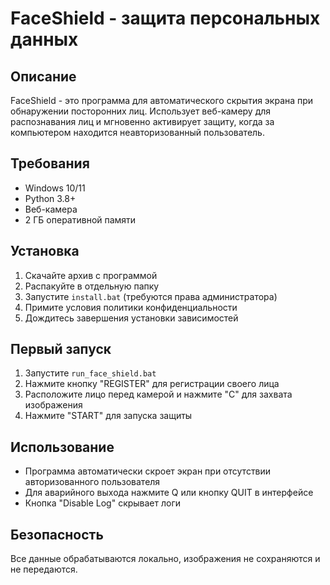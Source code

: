 # FaceShield - защита персональных данных

## Описание
FaceShield - это программа для автоматического скрытия экрана при обнаружении посторонних лиц. Использует веб-камеру для распознавания лиц и мгновенно активирует защиту, когда за компьютером находится неавторизованный пользователь.

## Требования
- Windows 10/11
- Python 3.8+
- Веб-камера
- 2 ГБ оперативной памяти

## Установка
1. Скачайте архив с программой
2. Распакуйте в отдельную папку
3. Запустите `install.bat` (требуются права администратора)
4. Примите условия политики конфиденциальности
5. Дождитесь завершения установки зависимостей

## Первый запуск
1. Запустите `run_face_shield.bat`
2. Нажмите кнопку "REGISTER" для регистрации своего лица
3. Расположите лицо перед камерой и нажмите "С" для захвата изображения
4. Нажмите "START" для запуска защиты

## Использование
- Программа автоматически скроет экран при отсутствии авторизованного пользователя
- Для аварийного выхода нажмите Q или кнопку QUIT в интерфейсе
- Кнопка "Disable Log" скрывает логи

## Безопасность
Все данные обрабатываются локально, изображения не сохраняются и не передаются.

